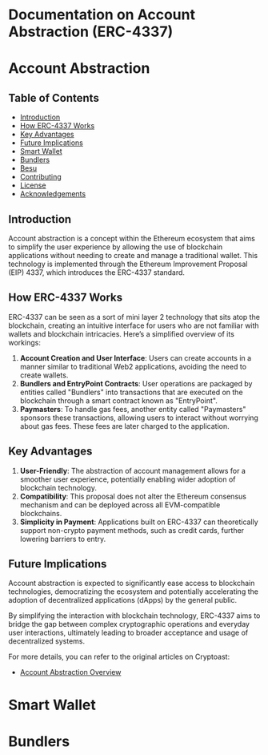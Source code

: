 # Documentation on Account Abstraction (ERC-4337)
# Account Abstraction

## Table of Contents
- [Introduction](#introduction)
- [How ERC-4337 Works](#how-ERC-4337-Works)
- [Key Advantages](#key-Advantages)
- [Future Implications](#future-Implications)
- [Smart Wallet](#smart-Wallet)
- [Bundlers](#bundlers)
- [Besu](#besu)
- [Contributing](#contributing)
- [License](#license)
- [Acknowledgements](#acknowledgements)

## Introduction
Account abstraction is a concept within the Ethereum ecosystem that aims to simplify the user experience by allowing the use of blockchain applications without needing to create and manage a traditional wallet. This technology is implemented through the Ethereum Improvement Proposal (EIP) 4337, which introduces the ERC-4337 standard.

## How ERC-4337 Works
ERC-4337 can be seen as a sort of mini layer 2 technology that sits atop the blockchain, creating an intuitive interface for users who are not familiar with wallets and blockchain intricacies. Here’s a simplified overview of its workings:

1. **Account Creation and User Interface**: Users can create accounts in a manner similar to traditional Web2 applications, avoiding the need to create wallets.
2. **Bundlers and EntryPoint Contracts**: User operations are packaged by entities called "Bundlers" into transactions that are executed on the blockchain through a smart contract known as "EntryPoint".
3. **Paymasters**: To handle gas fees, another entity called "Paymasters" sponsors these transactions, allowing users to interact without worrying about gas fees. These fees are later charged to the application.

## Key Advantages
1. **User-Friendly**: The abstraction of account management allows for a smoother user experience, potentially enabling wider adoption of blockchain technology.
2. **Compatibility**: This proposal does not alter the Ethereum consensus mechanism and can be deployed across all EVM-compatible blockchains.
3. **Simplicity in Payment**: Applications built on ERC-4337 can theoretically support non-crypto payment methods, such as credit cards, further lowering barriers to entry.

## Future Implications
Account abstraction is expected to significantly ease access to blockchain technologies, democratizing the ecosystem and potentially accelerating the adoption of decentralized applications (dApps) by the general public.

By simplifying the interaction with blockchain technology, ERC-4337 aims to bridge the gap between complex cryptographic operations and everyday user interactions, ultimately leading to broader acceptance and usage of decentralized systems.

For more details, you can refer to the original articles on Cryptoast:
- [Account Abstraction Overview](https://cryptoast.fr/account-abstraction/)


# Smart Wallet

# Bundlers
